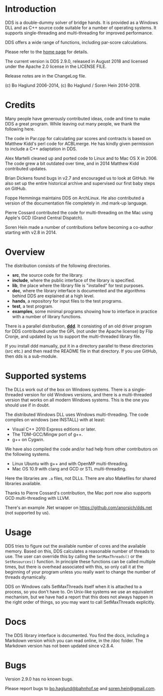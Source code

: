 Introduction
============
DDS is a double-dummy solver of bridge hands.  It is provided as a Windows DLL and as C++ source code suitable for a number of operating systems.  It supports single-threading and multi-threading  for improved performance.

DDS offers a wide range of functions, including par-score calculations.

Please refer to the [home page](http://privat.bahnhof.se/wb758135) for details.

The current version is DDS 2.9.0, released in August 2018 and licensed under the Apache 2.0 license in the LICENSE FILE.

Release notes are in the ChangeLog file.

(c) Bo Haglund 2006-2014, (c) Bo Haglund / Soren Hein 2014-2018.


Credits
=======
Many people have generously contributed ideas, code and time to make DDS a great program.  While leaving out many people, we thank the following here.

The code in Par.cpp for calculating par scores and contracts is based on Matthew Kidd's perl code for ACBLmerge.  He has kindly given permission to include a C++ adaptation in DDS.

Alex Martelli cleaned up and ported code to Linux and to Mac OS X in 2006.  The code grew a bit outdated over time, and in 2014 Matthew Kidd contributed updates.

Brian Dickens found bugs in v2.7 and encouraged us to look at GitHub.  He also set up the entire historical archive and supervised our first baby steps on GitHub.

Foppe Hemminga maintains DDS on ArchLinux.  He also contributed a version of the documentation file completely in .md mark-up language.

Pierre Cossard contributed the code for multi-threading on the Mac using Apple's GCD (Grand Central Dispatch).

Soren Hein made a number of contributions before becoming a co-author starting with v2.8 in 2014.


Overview
========

The distribution consists of the following directories.

* **src**, the source code for the library.
* **include**, where the public interface of the library is specified.
* **lib**, the place where the library file is "installed" for test purposes.
* **doc**, where the library interface is documented and the algorithms behind DDS are explained at a high level.
* **hands**, a repository for input files to the test programs.
* **test**, a test program.
* **examples**, some minimal programs showing how to interface in practice with a number of library functions.

There is a parallel distribution, [**ddd**](https://github.com/dds-bridge/ddd).  It consisting of an old driver program for DDS contributed under the GPL (not under the Apache license) by Flip Cronje, and updated by us to support the multi-threaded library file.

If you install ddd manually, put it in a directory parallel to these directories (src etc.) and then read the README file in that directory.  If you use GitHub, then dds is a sub-module.


Supported systems
=================
The DLLs work out of the box on Windows systems.  There is a single-threaded version for old Windows versions, and there is a multi-threaded version that works on all modern Windows systems.  This is the one you should use if in doubt.  

The distributed Windows DLL uses Windows multi-threading.  The code compiles on windows (see INSTALL) with at least:

* Visual C++ 2010 Express editions or later.
* The TDM-GCC/Mingw port of g++.
* g++ on Cygwin.

We have also compiled the code and/or had help from other contributors on the following systems.

* Linux Ubuntu with g++ and with OpenMP multi-threading.
* Mac OS 10.9 with clang and GCD or STL multi-threading.

Here the libraries are `.a` files, not DLLs.  There are also Makefiles for shared libraries available.

Thanks to Pierre Cossard's contribution, the Mac port now also supports GCD multi-threading with LLVM.

There's an example .Net wrapper on https://github.com/anorsich/dds.net (not supported by us).

Usage
=====

DDS tries to figure out the available number of cores and the available memory.  Based on this, DDS calculates a reasonable number of threads to use.  The user can override this by calling the `SetMaxThreads()` or the `SetResources()` function.  In principle these functions can be called multiple times, but there is overhead associated with this, so only call it at the beginning of your program unless you really want to change the number of threads dynamically.

DDS on Windows calls SetMaxThreads itself when it is attached to a process, so you don't have to.  On Unix-like systems we use an equivalent mechanism, but we have had a report that this does not always happen in the right order of things, so you may want to call SetMaxThreads explicitly.

Docs
====
The DDS library interface is documented. You find the docs, including a Markdown version which you can read online, in the /doc folder.  The Markdown version has not been updated since v2.8.4.

Bugs
====
Version 2.9.0 has no known bugs.

Please report bugs to bo.haglund@bahnhof.se and soren.hein@gmail.com.

